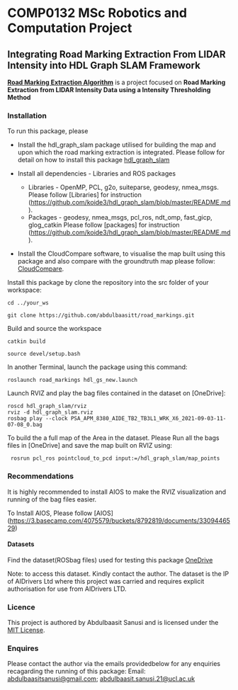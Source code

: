 # COMP0132 MSc Robotics and Computation Project
## 

## Integrating Road Marking Extraction From LIDAR Intensity into HDL Graph SLAM Framework

[**Road Marking Extraction Algorithm**](https://github.com/abdulbaasitt/road_markings) is a project focused on **Road Marking Extraction from LIDAR Intensity Data using a Intensity Thresholding Method**  



### Installation

To run this package, please 



* Install the hdl\_graph\_slam package utilised for building the map and upon which the road marking extraction is integrated. Please follow for detail on how to install this package [hdl_graph_slam](https://github.com/koide3/hdl_graph_slam)

* Install all dependencies - Libraries and ROS packages

    - Libraries -  OpenMP, PCL, g2o, suiteparse, geodesy, nmea_msgs. Please follow [Libraries] for instruction (https://github.com/koide3/hdl_graph_slam/blob/master/README.md).
    - Packages  - geodesy, nmea_msgs, pcl_ros, ndt_omp, fast_gicp, glog_catkin Please follow [packages] for instruction (https://github.com/koide3/hdl_graph_slam/blob/master/README.md).

* Install the CloudCompare software, to visualise the map built using this package and also compare with the groundtruth map please follow: [CloudCompare](https://www.danielgm.net/cc/).





Install this package by clone the repository into the src folder of your workspace:  

```
cd ../your_ws
```

```
git clone https://github.com/abdulbaasitt/road_markings.git
```

Build and source the workspace 
```
catkin build
```

```
source devel/setup.bash

```


In another Terminal, launch the package using this command:

```
roslaunch road_markings hdl_gs_new.launch

```


Launch RVIZ and play the bag files contained in the dataset on [OneDrive]:

```
roscd hdl_graph_slam/rviz
rviz -d hdl_graph_slam.rviz
rosbag play --clock PSA_APM_8380_AIDE_TB2_TB3L1_WRK_X6_2021-09-03-11-07-08_0.bag

```
To build the a full map of the Area in the dataset. Please Run all the bags files in [OneDrive] and save the map built on RVIZ using:

```
 rosrun pcl_ros pointcloud_to_pcd input:=/hdl_graph_slam/map_points

```

### Recommendations

It is highly recommended to install AIOS to make the RVIZ visualization and running of the bag files easier.

To Install AIOS, Please follow [AIOS] (https://3.basecamp.com/4075579/buckets/8792819/documents/3309446529)


#### Datasets
Find the dataset(ROSbag files) used for testing this package [OneDrive](https://1drv.ms/u/s!AlyJLAe_KcLYhYZ-hE4GSYI0GPUMVA?e=hZYrjl)

Note: to access this dataset. Kindly contact the author. The dataset is the IP of AIDrivers Ltd where this project was carried and requires explicit authorisation for use from AIDrivers LTD. 

### Licence
This project is authored by Abdulbaasit Sanusi and is licensed under the [MIT License](https://github.com/abdulbaasitt/road_markings/blob/main/LICENCE).

### Enquires

Please contact the author via the emails providedbelow for any enquiries recagarding the running of this package:
Email: [abdulbaasitsanusi@gmail.com](mailto:abdulbaasitsanusi@gmail.com); [abdulbaasit.sanusi.21@ucl.ac.uk](mailto:abdulbaasit.sanusi.21@ucl.ac.uk)